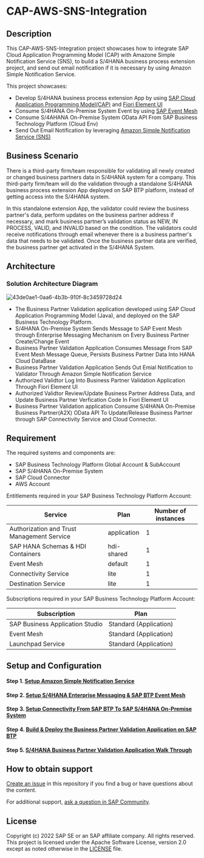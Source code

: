 # CAP-AWS-SNS-Integration

## Description
This CAP-AWS-SNS-Integration project showcases how to integrate SAP Cloud Application Programming Model (CAP) with Amazone Simple Notification Service (SNS), to build a S/4HANA business process extension project, and send out email notification if it is necessary by using Amazon Simple Notification Service.

This project showcases:

- Develop S/4HANA business process extension App by using [SAP Cloud Application Programming Model(CAP)](https://cap.cloud.sap/docs/) and [Fiori Element UI](https://ui5.sap.com/#/topic/03265b0408e2432c9571d6b3feb6b1fd)
- Consume S/4HANA On-Premise System Event by using [SAP Event Mesh](https://help.sap.com/viewer/bf82e6b26456494cbdd197057c09979f/Cloud/en-US/df532e8735eb4322b00bfc7e42f84e8d.html)
- Consume S/4AHANA On-Premise System OData API From SAP Business Technology Platform (Cloud Env)
- Send Out Email Notification by leveraging [Amazon Simple Notification Service (SNS)](https://docs.aws.amazon.com/sns/latest/dg/welcome.html)

## Business Scenario
There is a third-party firm/team responsible for validating all newly created or changed business partners data in S/4HANA system for a company. This third-party firm/team will do the validation through a standalone S/4HANA business process extension App deployed on SAP BTP platform, instead of getting access into the S/4HANA system. 

In this standalone extension App, the validator could review the business partner's data, perform updates on the business partner address if necessary, and mark business partner’s validation status as NEW, IN PROCESS, VALID, and INVALID based on the condition. The validators could receive notifications through email whenever there is a business partner's data that needs to be validated. Once the business partner data are verified, the business partner get activated in the S/4HANA System.

## Architecture

### Solution Architecture Diagram
![43de0ae1-0aa6-4b3b-910f-8c3459728d24](https://user-images.githubusercontent.com/29527722/223288208-4d04f097-4d84-4e05-a069-f7e7512026ed.png)
- The Business Partner Validation application developed using SAP Cloud Application Programming Model (Java), and deployed on the SAP Business Technology Platform.
- S/4HANA On-Premise System Sends Message to SAP Event Mesh through Enterprise Messaging Mechanism on Every Business Partner Create/Change Event
- Business Partner Validation Application Consumes Message From SAP Event Mesh Message Queue, Persists Business Partner Data Into HANA Cloud DataBase
- Business Partner Validation Application Sends Out Emial Notification to Validator Through Amazon Simple Notification Service
- Authorized Validtor Log Into Business Partner Validation Application Through Fiori Element UI
- Authorized Validtor Review/Update Business Partner Address Data, and Update Business Partner Verfication Code In Fiori Element UI
- Business Partner Validation application Consume S/4HANA On-Premise Business Partner(A2X) OData API To Update/Release Business Partner through SAP Connectivity Service and Cloud Connector.

## Requirement

The required systems and components are:

- SAP Business Technology Platform Global Account & SubAccount
- SAP S/4HANA On-Premise System
- SAP Cloud Connector
- AWS Account

Entitlements required in your SAP Business Technology Platform Account:

| Service                     | Plan             | Number of instances |
| --------------------------- | ---------------- | ------------------- |
| Authorization and Trust Management Service      | application    | 1                   |
| SAP HANA Schemas & HDI Containers      | hdi-shared    | 1                   |
| Event Mesh     | 	default    | 1                   |
| Connectivity Service      | lite    | 1                   |
| Destination Service      | lite    | 1                   |

Subscriptions required in your SAP Business Technology Platform Account:

| Subscription               | Plan                                                   |
| -------------------------- | ------------------------------------------------------ |
| SAP Business Application Studio|  Standard (Application)                                |
| Event Mesh|  Standard (Application)                                |
| Launchpad Service|  Standard (Application)                                |

## Setup and Configuration

#### Step 1. [Setup Amazon Simple Notification Service](./tutorials/Step%201%20-%20Setup%20Amazon%20Simple%20Notification%20Service/README.md)

#### Step 2. [Setup S/4HANA Enterprise Messaging & SAP BTP Event Mesh](/tutorials/Step%202%20-%20Setup%20S4HANA%20Enterprise%20Messaging%20%26%20SAP%20BTP%20Event%20Mesh/README.md)

#### Step 3. [Setup Connectivity From SAP BTP To SAP S/4HANA On-Premise System](/tutorials/Step%203%20-%20Setup%20Connectivity%20From%20SAP%20BTP%20To%20SAP%20S4HANA%20On-Premise%20System/README.md)

#### Step 4. [Build & Deploy the Business Partner Validation Application on SAP BTP](/tutorials/Step%204%20-%20Build%20%26%20Deploy%20the%20Business%20Partner%20Validation%20Application%20on%20SAP%20BTP/README.md)

#### Step 5. [S/4HANA Business Partner Validation Application Walk Through](/tutorials/Step%205.%20S4HANA%20Business%20Partner%20Validation%20Application%20Walk%20Through/README.md)

## How to obtain support
[Create an issue](https://github.com/SAP-samples/<repository-name>/issues) in this repository if you find a bug or have questions about the content.

For additional support, [ask a question in SAP Community](https://answers.sap.com/questions/ask.html).

## License
Copyright (c) 2022 SAP SE or an SAP affiliate company. All rights reserved. This project is licensed under the Apache Software License, version 2.0 except as noted otherwise in the [LICENSE](LICENSE) file.
